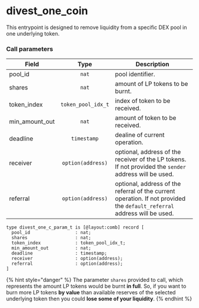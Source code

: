 # divest\_one\_coin

This entrypoint is designed to remove liquidity from a specific DEX pool in one underlying token.

### Call parameters

| Field            |        Type        | Description                                                                                                              |
| ---------------- | :----------------: | ------------------------------------------------------------------------------------------------------------------------ |
| pool\_id         |        `nat`       | pool identifier.                                                                                                         |
| shares           |        `nat`       | amount of LP tokens to be burnt.                                                                                         |
| token\_index     | `token_pool_idx_t` | index of token to be received.                                                                                           |
| min\_amount\_out |        `nat`       | amount of token to be received.                                                                                          |
| deadline         |     `timestamp`    | dealine of current operation.                                                                                            |
| receiver         |  `option(address)` | optional, address of the receiver of the LP tokens. If not provided the `sender` address will be used.                   |
| referral         |  `option(address)` | optional, address of the referral of the current operation. If not provided the `default_referral` address will be used. |

```pascaligo
type divest_one_c_param_t is [@layout:comb] record [
  pool_id                 : nat;
  shares                  : nat;
  token_index             : token_pool_idx_t;
  min_amount_out          : nat;
  deadline                : timestamp; 
  receiver                : option(address); 
  referral                : option(address);
]
```

{% hint style="danger" %}
The parameter `shares` provided to call, which represents the amount LP tokens would be burnt **in full**. So, if you want to burn more LP tokens **by value** than available reserves of the selected underlying token then you could **lose some of your liquidity**.
{% endhint %}
